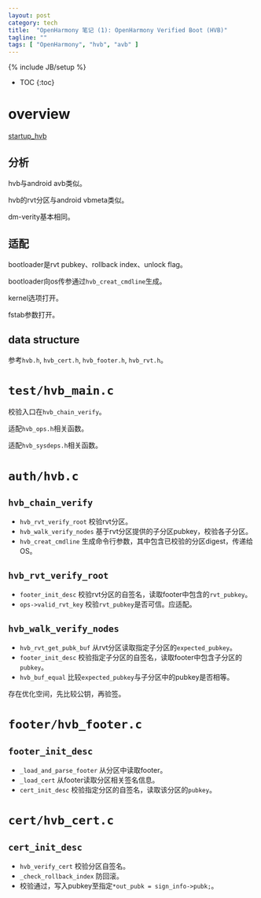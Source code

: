```yaml
---
layout: post
category: tech
title:  "OpenHarmony 笔记 (1): OpenHarmony Verified Boot (HVB)"
tagline: ""
tags: [ "OpenHarmony", "hvb", "avb" ] 
---
```

{% include JB/setup %}

* TOC
{:toc}

# overview

[startup_hvb](https://gitee.com/openharmony/startup_hvb)

## 分析

hvb与android avb类似。

hvb的rvt分区与android vbmeta类似。

dm-verity基本相同。

## 适配

bootloader是rvt pubkey、rollback index、unlock flag。

bootloader向os传参通过`hvb_creat_cmdline`生成。

kernel选项打开。

fstab参数打开。

## data structure

参考`hvb.h`, `hvb_cert.h`, `hvb_footer.h`, `hvb_rvt.h`。

# `test/hvb_main.c`

校验入口在`hvb_chain_verify`。

适配`hvb_ops.h`相关函数。

适配`hvb_sysdeps.h`相关函数。

# `auth/hvb.c`

## `hvb_chain_verify`

- `hvb_rvt_verify_root` 校验rvt分区。
- `hvb_walk_verify_nodes` 基于rvt分区提供的子分区pubkey，校验各子分区。
- `hvb_creat_cmdline` 生成命令行参数，其中包含已校验的分区digest，传递给OS。

## `hvb_rvt_verify_root`

- `footer_init_desc` 校验rvt分区的自签名，读取footer中包含的`rvt_pubkey`。
- `ops->valid_rvt_key` 校验`rvt_pubkey`是否可信。应适配。

## `hvb_walk_verify_nodes`

- `hvb_rvt_get_pubk_buf` 从rvt分区读取指定子分区的`expected_pubkey`。
- `footer_init_desc` 校验指定子分区的自签名，读取footer中包含子分区的`pubkey`。
- `hvb_buf_equal` 比较`expected_pubkey`与子分区中的pubkey是否相等。

存在优化空间，先比较公钥，再验签。

# `footer/hvb_footer.c`

## `footer_init_desc`

- `_load_and_parse_footer` 从分区中读取footer。
- `_load_cert` 从footer读取分区相关签名信息。
- `cert_init_desc` 校验指定分区的自签名，读取该分区的`pubkey`。

# `cert/hvb_cert.c`

## `cert_init_desc`

- `hvb_verify_cert` 校验分区自签名。
- `_check_rollback_index` 防回滚。
- 校验通过，写入pubkey至指定`*out_pubk = sign_info->pubk;`。

